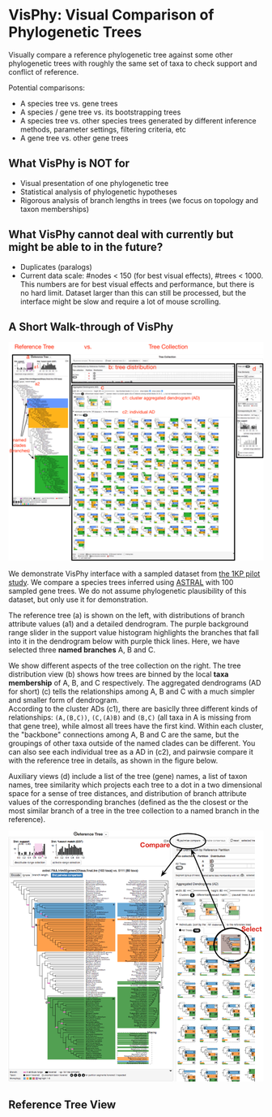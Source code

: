 VisPhy: Visual Comparison of Phylogenetic Trees
====

Visually compare a reference phylogenetic tree against some other phylogenetic trees with roughly the same set of taxa to check support and conflict of reference.  

Potential comparisons:
* A species tree vs. gene trees
* A species / gene tree vs. its bootstrapping trees  
* A species tree vs. other species trees generated by different inference methods, parameter settings, filtering criteria, etc
* A gene tree vs. other gene trees


What VisPhy is NOT for
----

* Visual presentation of one phylogenetic tree 
* Statistical analysis of phylogenetic hypotheses
* Rigorous analysis of branch lengths in trees (we focus on topology and taxon memberships)

What VisPhy cannot deal with currently but might be able to in the future?
----

* Duplicates (paralogs)
* Current data scale: #nodes < 150 (for best visual effects), #trees < 1000.  This numbers are for best visual effects and 
performance, but there is no hard limit.  Dataset larger than this can still be processed, but the interface might be slow and require a lot of mouse scrolling.


A Short Walk-through of VisPhy
----

![visphy-introduction](assets/images/teaser.png)

We demonstrate VisPhy interface with a sampled dataset from [the 1KP pilot study](https://gigascience.biomedcentral.com/articles/10.1186/2047-217X-3-17).
We compare a species trees inferred using [ASTRAL](https://github.com/smirarab/ASTRAL) with 100 sampled gene trees.
We do not assume phylogenetic plausibility of this dataset, but only use it for demonstration.

The reference tree (a) is shown on the left, with distributions of branch attribute values (a1) and a detailed dendrogram.
The purple background range slider in the support value histogram highlights the branches that fall into it in the 
dendrogram below with purple thick lines.  Here, we have selected three **named branches** A, B and C.

We show different aspects of the tree collection on the right.  The tree distribution view (b) shows how trees are binned
by the local **taxa membership** of A, B, and C respectively.  The aggregated dendrograms (AD for short) (c) tells the 
relationships among A, B and C with a much simpler and smaller form of dendrogram.  
According to the cluster ADs (c1), there are basiclly three different kinds of relationships:
`(A,(B,C))`, `(C,(A)B)` and `(B,C)` (all taxa in A is missing from that gene tree), while almost all trees have the first kind.
Within each cluster, the "backbone" connections among A, B and C are the same, but the groupings of other taxa outside
of the named clades can be different.
You can also see each individual tree as a AD in (c2), and pairwsie compare it with the reference tree in details, as
shown in the figure below.

Auxiliary views (d) include a list of the tree (gene) names, a list of taxon names, 
tree similarity which projects each tree to a dot in a two dimensional space for a sense of tree distances, and 
distribution of branch attribute values of the corresponding branches (defined as the the closest or the most similar branch
of a tree in the tree collection to a named branch in the reference).

![visphy-pairwise-comparison](assets/images/pairwise-comparison.png)


Reference Tree View
----


